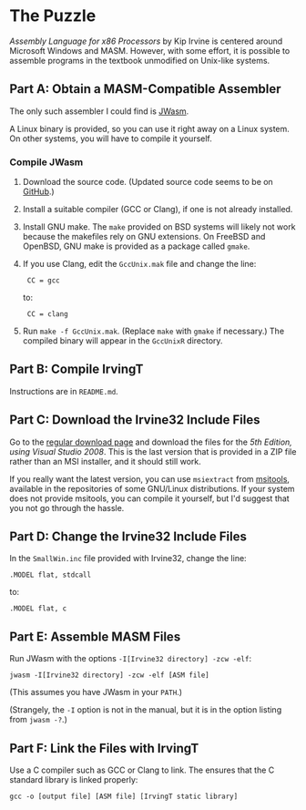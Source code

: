 # The Puzzle

*Assembly Language for x86 Processors* by Kip Irvine is centered around Microsoft Windows and MASM. However, with some effort, it is possible to assemble programs in the textbook unmodified on Unix-like systems.

## Part A: Obtain a MASM-Compatible Assembler

The only such assembler I could find is [JWasm](https://sourceforge.net/projects/jwasm/).

A Linux binary is provided, so you can use it right away on a Linux system. On other systems, you will have to compile it yourself.

### Compile JWasm

1. Download the source code. (Updated source code seems to be on [GitHub](https://github.com/JWasm/JWasm).)
2. Install a suitable compiler (GCC or Clang), if one is not already installed.
3. Install GNU make. The `make` provided on BSD systems will likely not work because the makefiles rely on GNU extensions. On FreeBSD and OpenBSD, GNU make is provided as a package called `gmake`.
4. If you use Clang, edit the `GccUnix.mak` file and change the line:

		CC = gcc

	to:

		CC = clang
5. Run `make -f GccUnix.mak`. (Replace `make` with `gmake` if necessary.) The compiled binary will appear in the `GccUnixR` directory.

## Part B: Compile IrvingT

Instructions are in `README.md`.

## Part C: Download the Irvine32 Include Files

Go to the [regular download page](http://kipirvine.com/asm/examples/index.htm) and download the files for the *5th Edition, using Visual Studio 2008*. This is the last version that is provided in a ZIP file rather than an MSI installer, and it should still work.

If you really want the latest version, you can use `msiextract` from [msitools](https://wiki.gnome.org/msitools), available in the repositories of some GNU/Linux distributions. If your system does not provide msitools, you can compile it yourself, but I'd suggest that you not go through the hassle.

## Part D: Change the Irvine32 Include Files

In the `SmallWin.inc` file provided with Irvine32, change the line:

	.MODEL flat, stdcall

to:

	.MODEL flat, c

## Part E: Assemble MASM Files

Run JWasm with the options `-I[Irvine32 directory] -zcw -elf`:

	jwasm -I[Irvine32 directory] -zcw -elf [ASM file]

(This assumes you have JWasm in your `PATH`.)

(Strangely, the `-I` option is not in the manual, but it is in the option listing from `jwasm -?`.)

## Part F: Link the Files with IrvingT

Use a C compiler such as GCC or Clang to link. The ensures that the C standard library is linked properly:

	gcc -o [output file] [ASM file] [IrvingT static library]